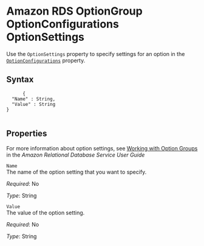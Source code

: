 Amazon RDS OptionGroup OptionConfigurations OptionSettings
==========================================================

Use the `OptionSettings` property to specify settings for an option in the [`OptionConfigurations`](aws-properties-rds-optiongroup-optionconfigurations.html "Amazon RDS OptionGroup OptionConfigurations") property.

Syntax
------

``` {.programlisting}
      {
  "Name" : String,
  "Value" : String
}
    
```

Properties
----------

For more information about option settings, see [Working with Option Groups](http://docs.aws.amazon.com/AmazonRDS/latest/UserGuide/USER_WorkingWithOptionGroups.html) in the *Amazon Relational Database Service User Guide*

 `Name`   
The name of the option setting that you want to specify.

*Required*: No

*Type*: String

 `Value`   
The value of the option setting.

*Required*: No

*Type*: String


